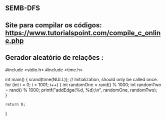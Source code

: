 ## SEMB-DFS

## Site para compilar os códigos: https://www.tutorialspoint.com/compile_c_online.php

## Gerador aleatório de relações : 

#include <stdio.h>
#include <time.h>

int main()
{
    srand(time(NULL));   // Initialization, should only be called once.
    for (int i = 0; i < 1001; i++) {
        int randomOne = rand() % 1000;
        int randomTwo = rand() % 1000;
        printf("addEdge(%d, %d);\n", randomOne, randomTwo);    
    }

    return 0;
}
